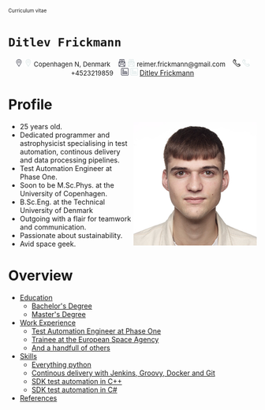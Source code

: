 
<font size="1"> Curriculum vitae</font>
# `Ditlev Frickmann`
<p align="middle">
    <img src="images/icons/dark/location.png#gh-light-mode-only" alt="location" width="15"/>
    <img src="images/icons/light/location.png#gh-dark-mode-only" alt="location" width="15"/>
    <font size="2"> Copenhagen N, Denmark</font>
    &nbsp;&nbsp;
    <img src="images/icons/dark/mail.png#gh-light-mode-only" alt="linkedin" width="15"/>
    <img src="images/icons/light/mail.png#gh-dark-mode-only" alt="linkedin" width="15"/>
    <font size="2"> reimer.frickmann@gmail.com</font>
    &nbsp;&nbsp;
    <img src="images/icons/dark/phone.png#gh-light-mode-only" alt="linkedin" width="15"/>
    <img src="images/icons/light/phone.png#gh-dark-mode-only" alt="linkedin" width="15"/>
    <font size="2"> +4523219859</font>
    &nbsp;&nbsp;
    <img src="images/icons/dark/linkedin.png#gh-light-mode-only" alt="linkedin" width="15"/>
    <img src="images/icons/light/linkedin.png#gh-dark-mode-only" alt="linkedin" width="15" href=/>
    <a href="https://www.linkedin.com/in/ditlev-frickmann/" >Ditlev Frickmann </a>
</p>


# Profile
<img src="images/headshot/320x320.jpg" align="right"
     alt="headshot" width="250" height="250">
- 25 years old.
- Dedicated programmer and astrophysicist specialising in test automation, continous delivery and data processing pipelines.  
- Test Automation Engineer at Phase One.
- Soon to be M.Sc.Phys. at the University of Copenhagen.
- B.Sc.Eng. at the Technical University of Denmark
- Outgoing with a flair for teamwork and communication.
- Passionate about sustainability.
- Avid space geek.


# Overview
- [Education](Education/)
    - [Bachelor's Degree](Education/B.Sc.Eng.md)
    - [Master's Degree](Education/M.Sc.Phys.md)
- [Work Experience](WorkExperience/)
    - [Test Automation Engineer at Phase One](WorkExperience/TestAutomation-PhaseOne.md)
    - [Trainee at the European Space Agency](WorkExperience/Trainee-EuropeanSpaceAgency.md)
    - [And a handfull of others](WorkExperience/Others.md)
- [Skills](Skills/)
    - [Everything python](Skills/python.py)
    - [Continous delivery with Jenkins, Groovy, Docker and Git](Skills/Jenkinsfile.groovy)
    - [SDK test automation in C++](Skills/cpp.cpp)
    - [SDK test automation in C#](Skills/cs.cs)
- [References](References/references.md)
